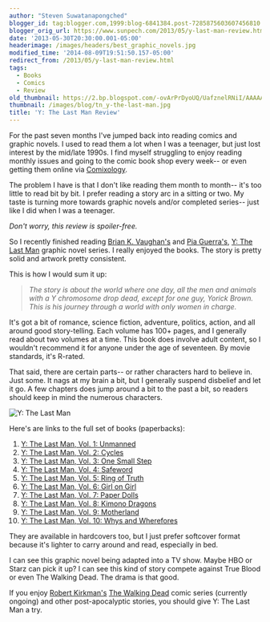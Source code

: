 ```yaml
---
author: "Steven Suwatanapongched"
blogger_id: tag:blogger.com,1999:blog-6841384.post-7285875603607456810
blogger_orig_url: https://www.sunpech.com/2013/05/y-last-man-review.html
date: '2013-05-30T20:30:00.001-05:00'
headerimage: /images/headers/best_graphic_novels.jpg
modified_time: '2014-08-09T19:51:50.157-05:00'
redirect_from: /2013/05/y-last-man-review.html
tags:
  - Books
  - Comics
  - Review
old_thumbnail: https://2.bp.blogspot.com/-ovArPrDyoUQ/UafznelRNiI/AAAAAAABc3k/uLnxDACopuk/s800/IMG_20130530_174718.jpg
thumbnail: /images/blog/tn_y-the-last-man.jpg
title: 'Y: The Last Man Review'
---
```


For the past seven months I've jumped back into reading comics and graphic novels. I used to read them a lot when I was a teenager, but just lost interest by the mid/late 1990s. I find myself struggling to enjoy reading monthly issues and going to the comic book shop every week-- or even getting them online via [Comixology](https://www.comixology.com).

The problem I have is that I don't like reading them month to month-- it's too little to read bit by bit. I prefer reading a story arc in a sitting or two. My taste is turning more towards graphic novels and/or completed series-- just like I did when I was a teenager.

*Don't worry, this review is spoiler-free.*

So I recently finished reading [Brian K. Vaughan's](https://en.wikipedia.org/wiki/Brian_K._Vaughan) and [Pia Guerra's](https://en.wikipedia.org/wiki/Pia_Guerra"), [Y: The Last Man](https://en.wikipedia.org/wiki/Y:_The_Last_Man) graphic novel series. I really enjoyed the books. The story is pretty solid and artwork pretty consistent.

This is how I would sum it up:

> *The story is about the world where one day, all the men and animals with a Y chromosome drop dead, except for one guy, Yorick Brown. This is his journey through a world with only women in charge.* 

It's got a bit of romance, science fiction, adventure, politics, action, and all around good story-telling. Each volume has 100+ pages, and I generally read about two volumes at a time. This book does involve adult content, so I wouldn't recommend it for anyone under the age of seventeen. By movie standards, it's R-rated.

That said, there are certain parts-- or rather characters hard to believe in. Just some. It nags at my brain a bit, but I generally suspend disbelief and let it go. A few chapters does jump around a bit to the past a bit, so readers should keep in mind the numerous characters.

![Y: The Last Man](/images/blog/IMG_20130530_174718.jpg)

Here's are links to the full set of books (paperbacks):

1. [Y: The Last Man, Vol. 1: Unmanned](https://www.amazon.com/gp/product/1563899809/ref=as_li_qf_sp_asin_tl?ie=UTF8&amp;camp=1789&amp;creative=9325&amp;creativeASIN=1563899809&amp;linkCode=as2&amp;tag=sunpech-20)
2. [Y: The Last Man, Vol. 2: Cycles](https://www.amazon.com/gp/product/1401200761/ref=as_li_tf_tl?ie=UTF8&amp;camp=1789&amp;creative=9325&amp;creativeASIN=1401200761&amp;linkCode=as2&amp;tag=sunpech-20)
3. [Y: The Last Man, Vol. 3: One Small Step](https://www.amazon.com/gp/product/1401202012/ref=as_li_qf_sp_asin_tl?ie=UTF8&amp;camp=1789&amp;creative=9325&amp;creativeASIN=1401202012&amp;linkCode=as2&amp;tag=sunpech-20)
4. [Y: The Last Man, Vol. 4: Safeword](https://www.amazon.com/gp/product/1401202322/ref=as_li_qf_sp_asin_tl?ie=UTF8&amp;camp=1789&amp;creative=9325&amp;creativeASIN=1401202322&amp;linkCode=as2&amp;tag=sunpech-20)
5. [Y: The Last Man, Vol. 5: Ring of Truth](https://www.amazon.com/gp/product/1401204872/ref=as_li_qf_sp_asin_tl?ie=UTF8&amp;camp=1789&amp;creative=9325&amp;creativeASIN=1401204872&amp;linkCode=as2&amp;tag=sunpech-20)
6. [Y: The Last Man, Vol. 6: Girl on Girl](https://www.amazon.com/gp/product/1401205011/ref=as_li_qf_sp_asin_tl?ie=UTF8&amp;camp=1789&amp;creative=9325&amp;creativeASIN=1401205011&amp;linkCode=as2&amp;tag=sunpech-20)
7. [Y: The Last Man, Vol. 7: Paper Dolls](https://www.amazon.com/gp/product/1401210090/ref=as_li_qf_sp_asin_tl?ie=UTF8&amp;camp=1789&amp;creative=9325&amp;creativeASIN=1401210090&amp;linkCode=as2&amp;tag=sunpech-20)
8. [Y: The Last Man, Vol. 8: Kimono Dragons](https://www.amazon.com/gp/product/1401210104/ref=as_li_qf_sp_asin_tl?ie=UTF8&amp;camp=1789&amp;creative=9325&amp;creativeASIN=1401210104&amp;linkCode=as2&amp;tag=sunpech-20)
9. [Y: The Last Man, Vol. 9: Motherland](https://www.amazon.com/gp/product/1401213510/ref=as_li_qf_sp_asin_tl?ie=UTF8&amp;camp=1789&amp;creative=9325&amp;creativeASIN=1401213510&amp;linkCode=as2&amp;tag=sunpech-20)
10. [Y: The Last Man, Vol. 10: Whys and Wherefores](https://www.amazon.com/gp/product/140121813X/ref=as_li_qf_sp_asin_tl?ie=UTF8&amp;camp=1789&amp;creative=9325&amp;creativeASIN=140121813X&amp;linkCode=as2&amp;tag=sunpech-20)


They are available in hardcovers too, but I just prefer softcover format because it's lighter to carry around and read, especially in bed.

I can see this graphic novel being adapted into a TV show. Maybe HBO or Starz can pick it up? I can see this kind of story compete against True Blood or even The Walking Dead. The drama is that good.

If you enjoy [Robert Kirkman's](https://en.wikipedia.org/wiki/Robert_Kirkman) [The Walking Dead](https://www.thewalkingdead.com) comic series (currently ongoing) and other post-apocalyptic stories, you should give Y: The Last Man a try.
